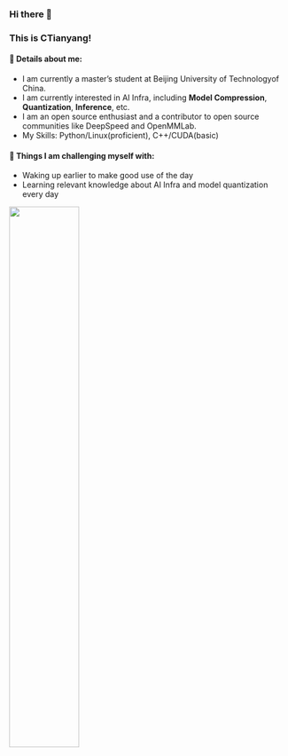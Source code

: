 ### Hi there 👋 

### This is CTianyang!


#### 🌱 Details about me: 

- I am currently a master’s student at Beijing University of Technologyof China.
- I am currently interested in AI Infra, including **Model Compression**, **Quantization**, **Inference**, etc.
- I am an open source enthusiast and a contributor to open source communities like DeepSpeed and OpenMMLab.
- My Skills: Python/Linux(proficient), C++/CUDA(basic)

#### :muscle: Things I am challenging myself with:

- Waking up earlier to make good use of the day
- Learning relevant knowledge about AI Infra and model quantization every day

<p>
	<img width="50%" align="left" src="https://github-readme-stats.vercel.app/api?username=CTianyang&show_icons=true&hide_border=true" />

